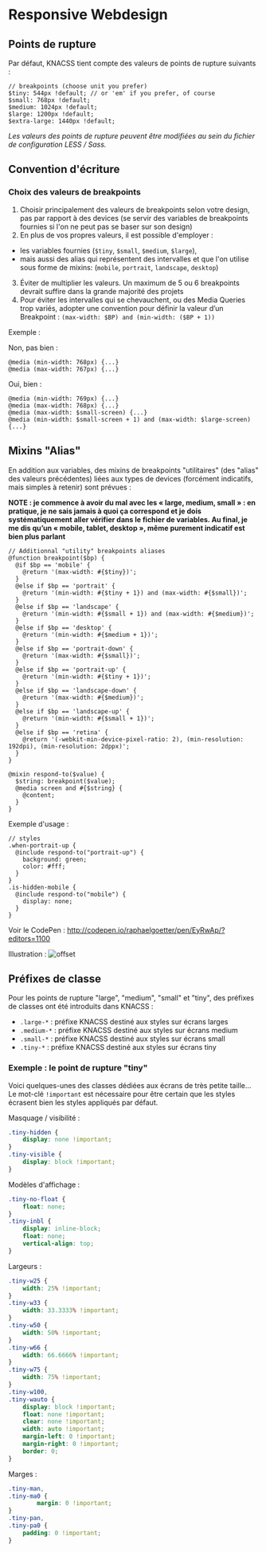 # Responsive Webdesign

## Points de rupture

Par défaut, KNACSS tient compte des valeurs de points de rupture suivants :

```
// breakpoints (choose unit you prefer)
$tiny: 544px !default; // or 'em' if you prefer, of course
$small: 768px !default;
$medium: 1024px !default;
$large: 1200px !default;
$extra-large: 1440px !default;
```

_Les valeurs des points de rupture peuvent être modifiées au sein du fichier de configuration LESS / Sass._

## Convention d'écriture

### Choix des valeurs de breakpoints

1. Choisir principalement des valeurs de breakpoints selon votre design, pas par rapport à des devices (se servir des variables de breakpoints fournies si l'on ne peut pas se baser sur son design)
2. En plus de vos propres valeurs, il est possible d'employer :
  - les variables fournies (`$tiny`, `$small`, `$medium`, `$large`),
  - mais aussi des alias qui représentent des intervalles et que l'on utilise sous forme de mixins: (`mobile`, `portrait`, `landscape`, `desktop`)
3. Éviter de multiplier les valeurs. Un maximum de 5 ou 6 breakpoints devrait suffire dans la grande majorité des projets
4. Pour éviter les intervalles qui se chevauchent, ou des Media Queries trop variés, adopter une convention pour définir la valeur d’un Breakpoint : `(max-width: $BP) and (min-width: ($BP + 1))`

Exemple :

Non, pas bien :
```
@media (min-width: 768px) {...}
@media (max-width: 767px) {...}
```

Oui, bien :
```
@media (min-width: 769px) {...}
@media (max-width: 768px) {...}
@media (max-width: $small-screen) {...}
@media (min-width: $small-screen + 1) and (max-width: $large-screen) {...}
```

## Mixins "Alias"

En addition aux variables, des mixins de breakpoints "utilitaires" (des "alias" des valeurs précédentes) liées aux types de devices (forcément indicatifs, mais simples à retenir) sont prévues :

**NOTE : je commence à avoir du mal avec les « large, medium, small » : en pratique, je ne sais jamais à quoi ça correspond et je dois systématiquement aller vérifier dans le fichier de variables.
Au final, je me dis qu’un « mobile, tablet, desktop », même purement indicatif est bien plus parlant**

```
// Additionnal "utility" breakpoints aliases
@function breakpoint($bp) {
  @if $bp == 'mobile' {
    @return '(max-width: #{$tiny})';
  }
  @else if $bp == 'portrait' {
    @return '(min-width: #{$tiny + 1}) and (max-width: #{$small})';
  }
  @else if $bp == 'landscape' {
    @return '(min-width: #{$small + 1}) and (max-width: #{$medium})';
  }
  @else if $bp == 'desktop' {
    @return '(min-width: #{$medium + 1})';
  }
  @else if $bp == 'portrait-down' {
    @return '(max-width: #{$small})';
  }
  @else if $bp == 'portrait-up' {
    @return '(min-width: #{$tiny + 1})';
  }
  @else if $bp == 'landscape-down' {
    @return '(max-width: #{$medium})';
  }
  @else if $bp == 'landscape-up' {
    @return '(min-width: #{$small + 1})';
  }
  @else if $bp == 'retina' {
    @return '(-webkit-min-device-pixel-ratio: 2), (min-resolution: 192dpi), (min-resolution: 2dppx)';
  }
}

@mixin respond-to($value) {
  $string: breakpoint($value);
  @media screen and #{$string} {
    @content;
  }
}
```


Exemple d'usage :

```
// styles
.when-portrait-up {
  @include respond-to("portrait-up") {
    background: green;
    color: #fff;
  }
}
.is-hidden-mobile {
  @include respond-to("mobile") {
    display: none;
  }
}
```

Voir le CodePen : http://codepen.io/raphaelgoetter/pen/EyRwAp/?editors=1100

Illustration :
![offset](https://raw.githubusercontent.com/raphaelgoetter/KNACSS/master/doc/illust/breakpoints.png)

## Préfixes de classe

Pour les points de rupture "large", "medium", "small" et "tiny", des préfixes de classes ont été introduits dans KNACSS :

- `.large-*` : préfixe KNACSS destiné aux styles sur écrans larges
- `.medium-*` : préfixe KNACSS destiné aux styles sur écrans medium
- `.small-*` : préfixe KNACSS destiné aux styles sur écrans small
- `.tiny-*` : préfixe KNACSS destiné aux styles sur écrans tiny

### Exemple : le point de rupture "tiny"

Voici quelques-unes des classes dédiées aux écrans de très petite taille&hellip; Le mot-clé `!important` est nécessaire pour être certain que les styles écrasent bien les styles appliqués par défaut.

Masquage / visibilité :

```css
.tiny-hidden {
    display: none !important;
}
.tiny-visible {
    display: block !important;
}
```

Modèles d'affichage :

```css
.tiny-no-float {
    float: none;
}
.tiny-inbl {
    display: inline-block;
    float: none;
    vertical-align: top;
}
```

Largeurs :

```css
.tiny-w25 {
    width: 25% !important;
}
.tiny-w33 {
    width: 33.3333% !important;
}
.tiny-w50 {
    width: 50% !important;
}
.tiny-w66 {
    width: 66.6666% !important;
}
.tiny-w75 {
    width: 75% !important;
}
.tiny-w100,
.tiny-wauto {
    display: block !important;
    float: none !important;
    clear: none !important;
    width: auto !important;
    margin-left: 0 !important;
    margin-right: 0 !important;
    border: 0;
}
```

Marges :

```css
.tiny-man,
.tiny-ma0 {
        margin: 0 !important;
}
.tiny-pan,
.tiny-pa0 {
    padding: 0 !important;
}
```
